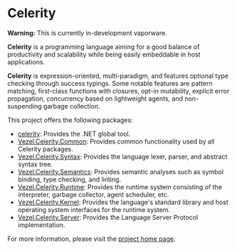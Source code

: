 # Celerity

**Warning:** This is currently in-development vaporware.

**Celerity** is a programming language aiming for a good balance of
productivity and scalability while being easily embeddable in host applications.

**Celerity** is expression-oriented, multi-paradigm, and features optional type
checking through success typings. Some notable features are pattern matching,
first-class functions with closures, opt-in mutability, explicit error
propagation, concurrency based on lightweight agents, and non-suspending garbage
collection.

This project offers the following packages:

* [celerity](https://www.nuget.org/packages/celerity): Provides the .NET global
  tool.
* [Vezel.Celerity.Common](https://www.nuget.org/packages/Vezel.Celerity.Common):
  Provides common functionality used by all Celerity packages.
* [Vezel.Celerity.Syntax](https://www.nuget.org/packages/Vezel.Celerity.Syntax):
  Provides the language lexer, parser, and abstract syntax tree.
* [Vezel.Celerity.Semantics](https://www.nuget.org/packages/Vezel.Celerity.Semantics):
  Provides semantic analyses such as symbol binding, type checking, and linting.
* [Vezel.Celerity.Runtime](https://www.nuget.org/packages/Vezel.Celerity.Runtime):
  Provides the runtime system consisting of the interpreter, garbage collector,
  agent scheduler, etc.
* [Vezel.Celerity.Kernel](https://www.nuget.org/packages/Vezel.Celerity.Kernel):
  Provides the language's standard library and host operating system interfaces
  for the runtime system.
* [Vezel.Celerity.Server](https://www.nuget.org/packages/Vezel.Celerity.Server):
  Provides the Language Server Protocol implementation.

For more information, please visit the
[project home page](https://docs.vezel.dev/celerity).
